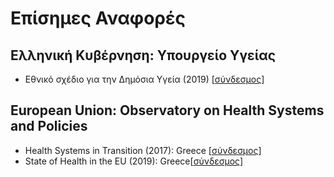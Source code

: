 # Επίσημες Αναφορές

## Ελληνική Κυβέρνηση: Υπουργείο Υγείας

- Εθνικό σχέδιο για την Δημόσια Υγεία (2019) [[σύνδεσμος](https://github.com/akritiko/covid19gr/blob/master/documents/Ministry%20of%20Health/%CE%95%CE%98%CE%9D%CE%99%CE%9A%CE%9F%20%CE%A3%CE%A7%CE%95%CE%94%CE%99%CE%9F%20%CE%93%CE%99%CE%91%20%CE%A4%CE%97%20%CE%94%CE%97%CE%9C%20%CE%A5%CE%93%CE%95%CE%99%CE%91%2031%205%2019%20teliko.pdf)]

## European Union: Observatory on Health Systems and Policies

- Health Systems in Transition (2017): Greece [[σύνδεσμος](https://github.com/akritiko/covid19gr/blob/master/documents/EU%20observatory%20on%20Health%20Systems%20and%20Policies/hit-greece-eng.pdf)]
- State of Health in the EU (2019): Greece[[σύνδεσμος](https://github.com/akritiko/covid19gr/blob/master/documents/EU%20observatory%20on%20Health%20Systems%20and%20Policies/2019_chp_gr_english.pdf)]
